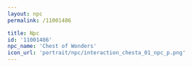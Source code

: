 ```yaml
---
layout: npc
permalink: /11001486

title: Npc
id: '11001486'
npc_name: 'Chest of Wonders'
icon_url: 'portrait/npc/interaction_chesta_01_npc_p.png'
---
```

